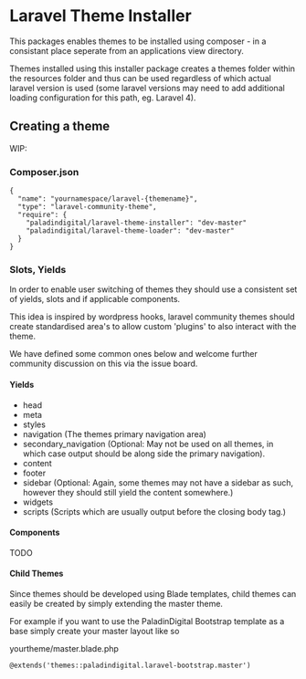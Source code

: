 # Laravel Theme Installer

This packages enables themes to be installed using composer - in a consistant place seperate from an applications view directory.

Themes installed using this installer package creates a themes folder within the resources folder and thus can be used regardless of which actual laravel version is used (some laravel versions may need to add additional loading configuration for this path, eg. Laravel 4).
 
## Creating a theme

WIP:

### Composer.json
    {
      "name": "yournamespace/laravel-{themename}",
      "type": "laravel-community-theme",
      "require": {
        "paladindigital/laravel-theme-installer": "dev-master"
        "paladindigital/laravel-theme-loader": "dev-master"
      }
    }

### Slots, Yields

In order to enable user switching of themes they should use a consistent set of yields, slots and if applicable components.

This idea is inspired by wordpress hooks, laravel community themes should create standardised area's to allow custom 'plugins' to also interact with the theme.

We have defined some common ones below and welcome further community discussion on this via the issue board.

#### Yields

 - head
 - meta
 - styles
 - navigation (The themes primary navigation area)
 - secondary_navigation (Optional: May not be used on all themes, in which case output should be along side the primary navigation).
 - content
 - footer
 - sidebar (Optional: Again, some themes may not have a sidebar as such, however they should still yield the content somewhere.)
 - widgets
 - scripts (Scripts which are usually output before the closing body tag.)

#### Components

TODO

#### Child Themes

Since themes should be developed using Blade templates, child themes can easily be created by simply extending the master theme.

For example if you want to use the PaladinDigital Bootstrap template as a base simply create your master layout like so

yourtheme/master.blade.php

    @extends('themes::paladindigital.laravel-bootstrap.master')